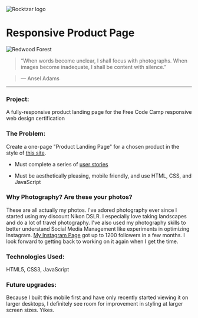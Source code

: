 ![Rocktzar logo](https://res.cloudinary.com/mpauldesigns/image/upload/c_scale,q_100,w_200/v1540421311/rocktzar_red.png)

# Responsive Product Page

![Redwood Forest](https://res.cloudinary.com/mpauldesigns/image/upload/v1523202345/_DSC0060.jpg)

>“When words become unclear, I shall focus with photographs. When images become inadequate, I shall be content with silence.”

>― Ansel Adams

---

### Project:

A fully-responsive product landing page for the Free Code Camp responsive web design certification

### The Problem:

Create a one-page "Product Landing Page" for a chosen product in the style of [this site](https://codepen.io/freeCodeCamp/full/RKRbwL).
  
* Must complete a series of [user stories](https://learn.freecodecamp.org/responsive-web-design/responsive-web-design-projects/build-a-product-landing-page)

* Must be aesthetically pleasing, mobile friendly, and use HTML, CSS, and JavaScript

### Why Photography? Are these your photos?

These are all actually my photos. I've adored photography ever since I started using my discount Nikon DSLR. I especially love taking landscapes and do a lot of travel photography. I've also used my photography skills to better understand Social Media Management like experiments in optimizing Instagram. [My Instagram Page](https://www.instagram.com/1000goldenhighways/) got up to 1200 followers in a few months. I look forward to getting back to working on it again when I get the time.

### Technologies Used:

HTML5, CSS3, JavaScript

### Future upgrades:

Because I built this mobile first and have only recently started viewing it on larger desktops, I definitely see room for improvement in styling at larger screen sizes. Yikes.
